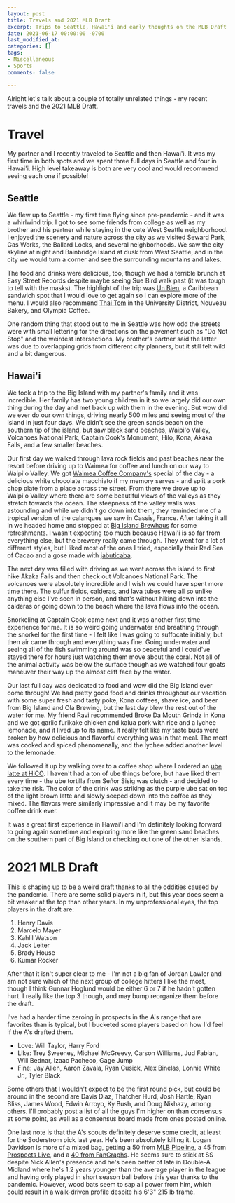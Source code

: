 ```yaml
---
layout: post
title: Travels and 2021 MLB Draft
excerpt: Trips to Seattle, Hawai'i and early thoughts on the MLB Draft
date: 2021-06-17 00:00:00 -0700
last_modified_at: 
categories: []
tags:
- Miscellaneous
- Sports
comments: false

---
```

Alright let's talk about a couple of totally unrelated things - my recent travels and the 2021 MLB Draft.

# Travel

My partner and I recently traveled to Seattle and then Hawai'i. It was my first time in both spots and we spent three full days in Seattle and four in Hawai'i. High level takeaway is both are very cool and would recommend seeing each one if possible!

## Seattle

We flew up to Seattle - my first time flying since pre-pandemic - and it was a whirlwind trip. I got to see some friends from college as well as my brother and his partner while staying in the cute West Seattle neighborhood. I enjoyed the scenery and nature across the city as we visited Seward Park, Gas Works, the Ballard Locks, and several neighborhoods. We saw the city skyline at night and Bainbridge Island at dusk from West Seattle, and in the city we would turn a corner and see the surrounding mountains and lakes.

The food and drinks were delicious, too, though we had a terrible brunch at Easy Street Records despite maybe seeing Sue Bird walk past (it was tough to tell with the masks). The highlight of the trip was [Un Bien](https://www.unbienseattle.com/), a Caribbean sandwich spot that I would love to get again so I can explore more of the menu. I would also recommend [Thai Tom](https://www.yelp.com/biz/thai-tom-seattle) in the University District, Nouveau Bakery, and Olympia Coffee.

One random thing that stood out to me in Seattle was how odd the streets were with small lettering for the directions on the pavement such as "Do Not Stop" and the weirdest intersections. My brother's partner said the latter was due to overlapping grids from different city planners, but it still felt wild and a bit dangerous.

## Hawai'i

We took a trip to the Big Island with my partner's family and it was incredible. Her family has two young children in it so we largely did our own thing during the day and met back up with them in the evening. But wow did we ever do our own things, driving nearly 500 miles and seeing most of the island in just four days. We didn't see the green sands beach on the southern tip of the island, but saw black sand beaches, Waipi'o Valley, Volcanoes National Park, Captain Cook's Monument, Hilo, Kona, Akaka Falls, and a few smaller beaches.

Our first day we walked through lava rock fields and past beaches near the resort before driving up to Waimea for coffee and lunch on our way to Waipi'o Valley. We got [Waimea Coffee Company's](https://www.waimeacoffeecompany.com/) special of the day - a delicious white chocolate macchiato if my memory serves - and split a pork chop plate from a place across the street. From there we drove up to Waipi'o Valley where there are some beautiful views of the valleys as they stretch towards the ocean. The steepness of the valley walls was astounding and while we didn't go down into them, they reminded me of a tropical version of the calanques we saw in Cassis, France. After taking it all in we headed home and stopped at [Big Island Brewhaus](https://bigislandbrewhaus.com/) for some refreshments. I wasn't expecting too much because Hawai'i is so far from everything else, but the brewery really came through. They went for a lot of different styles, but I liked most of the ones I tried, especially their Red Sea of Cacao and a gose made with [jabuticaba](https://en.wikipedia.org/wiki/Jabuticaba).

The next day was filled with driving as we went across the island to first hike Akaka Falls and then check out Volcanoes National Park. The volcanoes were absolutely incredible and I wish we could have spent more time there. The sulfur fields, calderas, and lava tubes were all so unlike anything else I've seen in person, and that's without hiking down into the calderas or going down to the beach where the lava flows into the ocean.

Snorkeling at Captain Cook came next and it was another first time experience for me. It is so weird going underwater and breathing through the snorkel for the first time - I felt like I was going to suffocate initially, but then air came through and everything was fine. Going underwater and seeing all of the fish swimming around was so peaceful and I could've stayed there for hours just watching them move about the coral. Not all of the animal activity was below the surface though as we watched four goats maneuver their way up the almost cliff face by the water.

Our last full day was dedicated to food and wow did the Big Island ever come through! We had pretty good food and drinks throughout our vacation with some super fresh and tasty poke, Kona coffees, shave ice, and beer from Big Island and Ola Brewing, but the last day blew the rest out of the water for me. My friend Ravi recommended Broke Da Mouth Grindz in Kona and we got garlic furikake chicken and kalua pork with rice and a lychee lemonade, and it lived up to its name. It really felt like my taste buds were broken by how delicious and flavorful everything was in that meal. The meat was cooked and spiced phenomenally, and the lychee added another level to the lemonade. 

We followed it up by walking over to a coffee shop where I ordered an [ube latte at HiCO](https://hicohawaiiancoffee.com/pages/menu). I haven't had a ton of ube things before, but have liked them every time - the ube tortilla from Señor Sisig was clutch - and decided to take the risk. The color of the drink was striking as the purple ube sat on top of the light brown latte and slowly seeped down into the coffee as they mixed. The flavors were similarly impressive and it may be my favorite coffee drink ever.

It was a great first experience in Hawai'i and I'm definitely looking forward to going again sometime and exploring more like the green sand beaches on the southern part of Big Island or checking out one of the other islands.

# 2021 MLB Draft

This is shaping up to be a weird draft thanks to all the oddities caused by the pandemic. There are some solid players in it, but this year does seem a bit weaker at the top than other years. In my unprofessional eyes, the top players in the draft are:

1. Henry Davis
2. Marcelo Mayer
3. Kahlil Watson
4. Jack Leiter
5. Brady House
6. Kumar Rocker

After that it isn't super clear to me - I'm not a big fan of Jordan Lawler and am not sure which of the next group of college hitters I like the most, though I think Gunnar Hoglund would be either 6 or 7 if he hadn't gotten hurt. I really like the top 3 though, and may bump reorganize them before the draft.

I've had a harder time zeroing in prospects in the A's range that are favorites than is typical, but I bucketed some players based on how I'd feel if the A's drafted them.

* Love: Will Taylor, Harry Ford
* Like: Trey Sweeney, Michael McGreevy, Carson Williams, Jud Fabian, Will Bednar, Izaac Pacheco, Gage Jump
* Fine: Jay Allen, Aaron Zavala, Ryan Cusick, Alex Binelas, Lonnie White Jr., Tyler Black

Some others that I wouldn't expect to be the first round pick, but could be around in the second are Davis Diaz, Thatcher Hurd, Josh Hartle, Ryan Bliss, James Wood, Edwin Arroyo, Ky Bush, and Doug Nikhazy, among others. I'll probably post a list of all the guys I'm higher on than consensus at some point, as well as a consensus board made from ones posted online.

One last note is that the A's scouts definitely deserve some credit, at least for the Soderstrom pick last year. He's been absolutely killing it. Logan Davidson is more of a mixed bag, getting a 50 from [MLB Pipeline](https://www.mlb.com/prospects/athletics/logan-davidson-669722), a 45 from [Prospects Live](https://www.prospectslive.com/lists/2021/2/14/oakland-athletics-2021-prospect-rankings), and a [40 from FanGraphs](https://www.fangraphs.com/prospects/the-board/2021-prospect-list/summary?sort=-1,1&team=oak). He seems sure to stick at SS despite Nick Allen's presence and he's been better of late in Double-A Midland where he's 1.2 years younger than the average player in the league and having only played in short season ball before this year thanks to the pandemic. However, wood bats seem to sap all power from him, which could result in a walk-driven profile despite his 6'3" 215 lb frame.